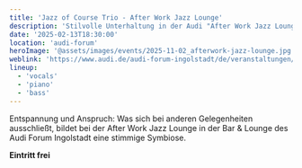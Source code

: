 ```yaml
---
title: 'Jazz of Course Trio - After Work Jazz Lounge'
description: 'Stilvolle Unterhaltung in der Audi "After Work Jazz Lounge"'
date: '2025-02-13T18:30:00'
location: 'audi-forum'
heroImage: '@assets/images/events/2025-11-02_afterwork-jazz-lounge.jpg'
weblink: 'https://www.audi.de/audi-forum-ingolstadt/de/veranstaltungen/jazz-im-audi-forum/#After-work-Jazz-Lounge'
lineup:
  - 'vocals'
  - 'piano'
  - 'bass'
---
```


Entspannung und Anspruch: Was sich bei anderen Gelegenheiten ausschließt, bildet bei der After Work Jazz Lounge in der Bar & Lounge des Audi Forum Ingolstadt eine stimmige Symbiose.

**Eintritt frei**
